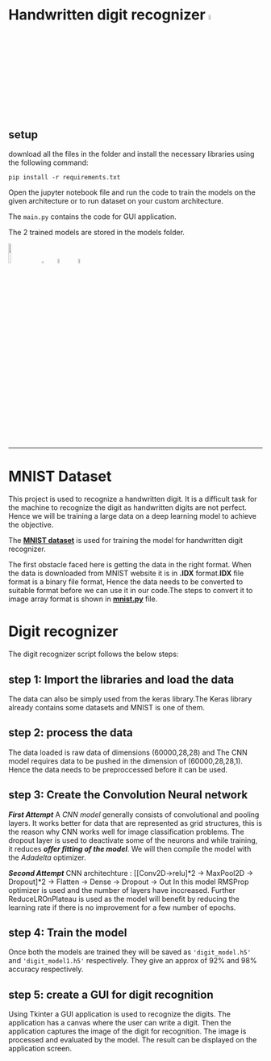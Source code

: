 # Handwritten digit recognizer <img src="https://aigeekprogrammer.com/wp-content/uploads/2019/08/Handwriting-digit-recognition-Keras-MNIST.jpg" width="5%" height="5%" />


## setup

download all the files in the folder and install the necessary libraries using the following command:

`pip install -r requirements.txt`

Open the jupyter notebook file and run the code to train the models on the given architecture or to run dataset on your custom architecture.

The `main.py` contains the code for GUI application.

The 2 trained models are stored in the models folder.

<img src="https://brandslogos.com/wp-content/uploads/images/large/python-logo-1.png" width="10%" height="10%" />&nbsp;&nbsp;&nbsp;&nbsp;<img src="https://opencv.org/wp-content/uploads/2020/07/cropped-OpenCV_logo_white_600x.png" width="3%" height="3%" />&nbsp;&nbsp;&nbsp;&nbsp;<img src="https://upload.wikimedia.org/wikipedia/commons/thumb/2/2d/Tensorflow_logo.svg/1200px-Tensorflow_logo.svg.png" width="5%" height="5%" />&nbsp;&nbsp;&nbsp;&nbsp;<img src="https://upload.wikimedia.org/wikipedia/commons/thumb/a/ae/Keras_logo.svg/1200px-Keras_logo.svg.png" width="5%" height="5%" /> 
***


# MNIST Dataset

This project is used to recognize a handwritten digit. It is a difficult task for the machine to recognize the digit as handwritten digits are not perfect. Hence we will be training a large data on a deep learning model to achieve the objective.

The [**MNIST dataset**](http://yann.lecun.com/exdb/mnist/) is used for training the model for handwritten digit recognizer. 

The first obstacle faced here is getting the data in the right format. When the data is downloaded from MNIST website it is in **.IDX** format.**IDX** file format is a binary file format, Hence the data needs to be converted to suitable format before we can use it in our code.The steps to convert it to image array format is shown in [**mnist.py**]() file.


# Digit recognizer

The digit recognizer script follows the below steps:

## step 1: Import the libraries and load the data

The data can also be simply used from the keras library.The Keras library already contains some datasets and MNIST is one of them.

## step 2: process the data

The data loaded is raw data of dimensions (60000,28,28) and The CNN model requires data to be pushed in the dimension of (60000,28,28,1). Hence the data needs to be preproccessed before it can be used.

## step 3: Create the Convolution Neural network

***First Attempt***
A *CNN model* generally consists of convolutional and pooling layers. It works better for data that are represented as grid structures, this is the reason why CNN works well for image classification problems. The dropout layer is used to deactivate some of the neurons and while training, it reduces ***offer fitting of the model***. We will then compile the model with the *Adadelta* optimizer.

***Second Attempt***
CNN architechture : [[Conv2D->relu]*2 -> MaxPool2D -> Dropout]*2 -> Flatten -> Dense -> Dropout -> Out
In this model RMSProp optimizer is used and the number of layers  have inccreased. Further ReduceLROnPlateau is used as the model will benefit by reducing the learning rate if there is no improvement for a few number of epochs.

## step 4: Train the model

Once both the models are trained they will be saved as `'digit_model.h5'`  and `'digit_model1.h5'` respectively. They give an approx of 92% and 98% accuracy respectively.

## step 5: create a GUI for digit recognition

Using Tkinter a GUI application is used to recognize the digits.
The application has a canvas where the user can write a digit. Then the application captures the image of the digit for recognition. The image is processed and evaluated by the model. The result can be displayed on the application screen.






